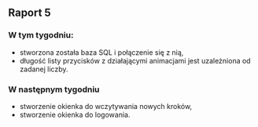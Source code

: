 ## Raport 5

### W tym tygodniu:
* stworzona została baza SQL i połączenie się z nią,
* długość listy przycisków z działającymi animacjami jest uzależniona od zadanej liczby. 

### W następnym tygodniu 
* stworzenie okienka do wczytywania nowych kroków,
* stworzenie okienka do logowania.
